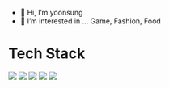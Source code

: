 - 👋 Hi, I’m yoonsung
- 👀 I’m interested in ...  Game, Fashion, Food

<h1>Tech Stack</h1>
<div style=display: flex>
  <img src="https://img.shields.io/badge/Python-3766AB?style=flat-square&logo=Python&logoColor=white"/>
  <img src="https://img.shields.io/badge/Java-db4237?style=flat-square&logo=Java&logoColor=white"/>
  <img src="https://img.shields.io/badge/javascript-e3d730?style=flat-square&logo=javascript&logoColor=white"/>
  <img src="https://img.shields.io/badge/Spring-36d670?style=flat-square&logo=Spring&logoColor=white"/>
  <img src="https://img.shields.io/badge/PHP-3089e3?style=flat-square&logo=PHP&logoColor=white"/>
</div>

<!---
sinhyez/sinhyez is a ✨ special ✨ repository because its `README.md` (this file) appears on your GitHub profile.
You can click the Preview link to take a look at your changes.
--->
